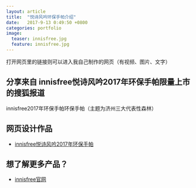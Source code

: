 ```yaml
---
layout: article
title:  "悦诗风吟环保手帕介绍"
date:   2017-9-13 0:49:50 +0800
categories: portfolio
image:
  teaser: innisfree.jpg
  feature: innisfree.jpg
---
```

打开网页里的链接则可以进入我自己制作的网页（有视频、图片、文字）

## 分享来自 innisfree悦诗风吟2017年环保手帕限量上市的搜狐报道

 innisfree2017年环保手帕环保手帕（主题为济州三大代表性森林）

## 网页设计作品

- <a href="https://ying-fang.github.io/portfolio/Innisfree/" target="_blank">innisfree悦诗风吟2017年环保手帕</a>

## 想了解更多产品？
- [innisfree官网](https://www.innisfree.cn/Main.do?ref=2&source=https://www.baidu.com/link%3Furl=w7ZSLEdcjrgy0rFhiNQbDZ4m-oiH5xMFOtTnzcdLvy28Jwoeli4JNRNRukMoK3jK%26wd=%26eqid=c4082770000029e0000000065a4fbd8b)
